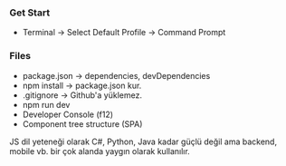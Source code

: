 ### Get Start
- Terminal -> Select Default Profile -> Command Prompt

### Files
- package.json -> dependencies, devDependencies
- npm install -> package.json kur. 
- .gitignore -> Github'a yüklemez. 
- npm run dev
- Developer Console (f12)
- Component tree structure (SPA)

JS dil yeteneği olarak C#, Python, Java kadar güçlü değil ama
backend, mobile vb. bir çok alanda yaygın olarak kullanılır.  

